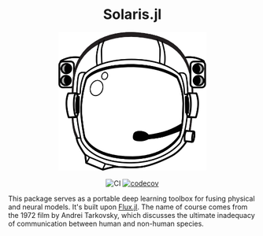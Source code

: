 <div align="center">
  <h1>Solaris.jl</h1>
  <img
    src="assets/astro.svg"
    alt="Solaris Logo" width="300">
  </img>

  ![CI](https://img.shields.io/github/workflow/status/vavrines/Solaris.jl/CI?style=flat-square)
  [![codecov](https://img.shields.io/codecov/c/github/vavrines/Solaris.jl?style=flat-square)](https://codecov.io/gh/vavrines/Solaris.jl)
</div>

This package serves as a portable deep learning toolbox for fusing physical and neural models. It's built upon [Flux.jl](https://github.com/FluxML/Flux.jl). The name of course comes from the 1972 film by Andrei Tarkovsky, which discusses the ultimate inadequacy of communication between human and non-human species.
